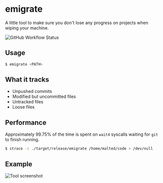 # emigrate
A little tool to make sure you don't lose any progress on projects when wiping your machine.

![GitHub Workflow Status](https://img.shields.io/github/actions/workflow/status/ma1ted/emigrate/rust.yml)

## Usage
```bash
$ emigrate <PATH>
```

## What it tracks
- Unpushed commits
- Modified but uncommitted files
- Untracked files
- Loose files

## Performance
Approximately 99.75% of the time is spent on `wait4` syscalls waiting for `git` to finish running.
```bash
$ strace -c ./target/release/emigrate /home/malted/code > /dev/null 
```

## Example

![Tool screenshot](https://github.com/ma1ted/emigrate/assets/59726149/49f3181b-e3b6-4eec-b194-c2caf2fa3d25)
